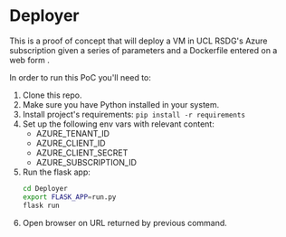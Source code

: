 # Deployer
This is a proof of concept that will deploy a VM in UCL RSDG's Azure
subscription given a series of parameters and a Dockerfile entered on a
web form .

In order to run this PoC you'll need to:

1. Clone this repo.
1. Make sure you have Python installed in your system.
1. Install project's requirements:
    `pip install -r requirements`
1. Set up the following env vars with relevant content:
    * AZURE_TENANT_ID
    * AZURE_CLIENT_ID
    * AZURE_CLIENT_SECRET
    * AZURE_SUBSCRIPTION_ID
1. Run the flask app:
    ```bash
    cd Deployer
    export FLASK_APP=run.py
    flask run
    ```
1. Open browser on URL returned by previous command.
